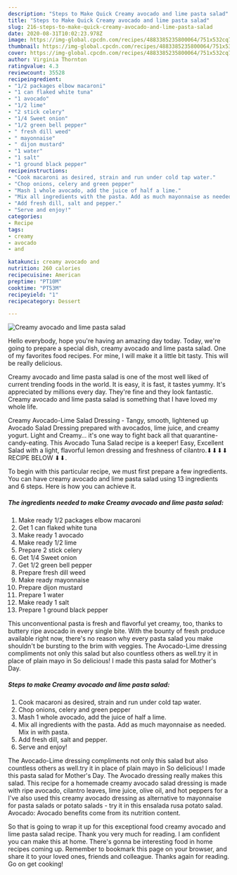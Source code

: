 ```yaml
---
description: "Steps to Make Quick Creamy avocado and lime pasta salad"
title: "Steps to Make Quick Creamy avocado and lime pasta salad"
slug: 216-steps-to-make-quick-creamy-avocado-and-lime-pasta-salad
date: 2020-08-31T10:02:23.978Z
image: https://img-global.cpcdn.com/recipes/4883385235800064/751x532cq70/creamy-avocado-and-lime-pasta-salad-recipe-main-photo.jpg
thumbnail: https://img-global.cpcdn.com/recipes/4883385235800064/751x532cq70/creamy-avocado-and-lime-pasta-salad-recipe-main-photo.jpg
cover: https://img-global.cpcdn.com/recipes/4883385235800064/751x532cq70/creamy-avocado-and-lime-pasta-salad-recipe-main-photo.jpg
author: Virginia Thornton
ratingvalue: 4.3
reviewcount: 35528
recipeingredient:
- "1/2 packages elbow macaroni"
- "1 can flaked white tuna"
- "1 avocado"
- "1/2 lime"
- "2 stick celery"
- "1/4 Sweet onion"
- "1/2 green bell pepper"
- " fresh dill weed"
- " mayonnaise"
- " dijon mustard"
- "1 water"
- "1 salt"
- "1 ground black pepper"
recipeinstructions:
- "Cook macaroni as desired, strain and run under cold tap water."
- "Chop onions, celery and green pepper"
- "Mash 1 whole avocado, add the juice of half a lime."
- "Mix all ingredients with the pasta. Add as much mayonnaise as needed. Mix in with pasta."
- "Add fresh dill, salt and pepper."
- "Serve and enjoy!"
categories:
- Recipe
tags:
- creamy
- avocado
- and

katakunci: creamy avocado and 
nutrition: 260 calories
recipecuisine: American
preptime: "PT10M"
cooktime: "PT53M"
recipeyield: "1"
recipecategory: Dessert

---
```



![Creamy avocado and lime pasta salad](https://img-global.cpcdn.com/recipes/4883385235800064/751x532cq70/creamy-avocado-and-lime-pasta-salad-recipe-main-photo.jpg)

Hello everybody, hope you're having an amazing day today. Today, we're going to prepare a special dish, creamy avocado and lime pasta salad. One of my favorites food recipes. For mine, I will make it a little bit tasty. This will be really delicious.

Creamy avocado and lime pasta salad is one of the most well liked of current trending foods in the world. It is easy, it is fast, it tastes yummy. It's appreciated by millions every day. They're fine and they look fantastic. Creamy avocado and lime pasta salad is something that I have loved my whole life.

Creamy Avocado-Lime Salad Dressing - Tangy, smooth, lightened up Avocado Salad Dressing prepared with avocados, lime juice, and creamy yogurt. Light and Creamy… it&#39;s one way to fight back all that quarantine-candy-eating. This Avocado Tuna Salad recipe is a keeper! Easy, Excellent Salad with a light, flavorful lemon dressing and freshness of cilantro.⬇⬇⬇⬇ RECIPE BELOW ⬇⬇.


To begin with this particular recipe, we must first prepare a few ingredients. You can have creamy avocado and lime pasta salad using 13 ingredients and 6 steps. Here is how you can achieve it.

<!--inarticleads1-->

##### The ingredients needed to make Creamy avocado and lime pasta salad:

1. Make ready 1/2 packages elbow macaroni
1. Get 1 can flaked white tuna
1. Make ready 1 avocado
1. Make ready 1/2 lime
1. Prepare 2 stick celery
1. Get 1/4 Sweet onion
1. Get 1/2 green bell pepper
1. Prepare  fresh dill weed
1. Make ready  mayonnaise
1. Prepare  dijon mustard
1. Prepare 1 water
1. Make ready 1 salt
1. Prepare 1 ground black pepper


This unconventional pasta is fresh and flavorful yet creamy, too, thanks to buttery ripe avocado in every single bite. With the bounty of fresh produce available right now, there&#39;s no reason why every pasta salad you make shouldn&#39;t be bursting to the brim with veggies. The Avocado-Lime dressing compliments not only this salad but also countless others as well.try it in place of plain mayo in So delicious! I made this pasta salad for Mother&#39;s Day. 

<!--inarticleads2-->

##### Steps to make Creamy avocado and lime pasta salad:

1. Cook macaroni as desired, strain and run under cold tap water.
1. Chop onions, celery and green pepper
1. Mash 1 whole avocado, add the juice of half a lime.
1. Mix all ingredients with the pasta. Add as much mayonnaise as needed. Mix in with pasta.
1. Add fresh dill, salt and pepper.
1. Serve and enjoy!


The Avocado-Lime dressing compliments not only this salad but also countless others as well.try it in place of plain mayo in So delicious! I made this pasta salad for Mother&#39;s Day. The Avocado dressing really makes this salad. This recipe for a homemade creamy avocado salad dressing is made with ripe avocado, cilantro leaves, lime juice, olive oil, and hot peppers for a I&#39;ve also used this creamy avocado dressing as alternative to mayonnaise for pasta salads or potato salads - try it in this ensalada rusa potato salad. Avocado: Avocado benefits come from its nutrition content. 

So that is going to wrap it up for this exceptional food creamy avocado and lime pasta salad recipe. Thank you very much for reading. I am confident you can make this at home. There's gonna be interesting food in home recipes coming up. Remember to bookmark this page on your browser, and share it to your loved ones, friends and colleague. Thanks again for reading. Go on get cooking!
